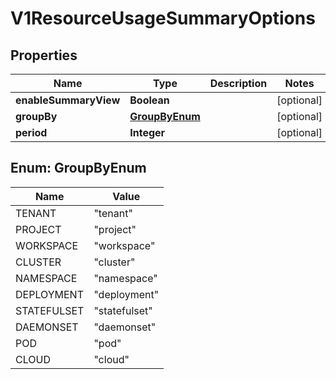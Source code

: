 # V1ResourceUsageSummaryOptions

## Properties
Name | Type | Description | Notes
------------ | ------------- | ------------- | -------------
**enableSummaryView** | **Boolean** |  |  [optional]
**groupBy** | [**GroupByEnum**](#GroupByEnum) |  |  [optional]
**period** | **Integer** |  |  [optional]

<a name="GroupByEnum"></a>
## Enum: GroupByEnum
Name | Value
---- | -----
TENANT | &quot;tenant&quot;
PROJECT | &quot;project&quot;
WORKSPACE | &quot;workspace&quot;
CLUSTER | &quot;cluster&quot;
NAMESPACE | &quot;namespace&quot;
DEPLOYMENT | &quot;deployment&quot;
STATEFULSET | &quot;statefulset&quot;
DAEMONSET | &quot;daemonset&quot;
POD | &quot;pod&quot;
CLOUD | &quot;cloud&quot;
